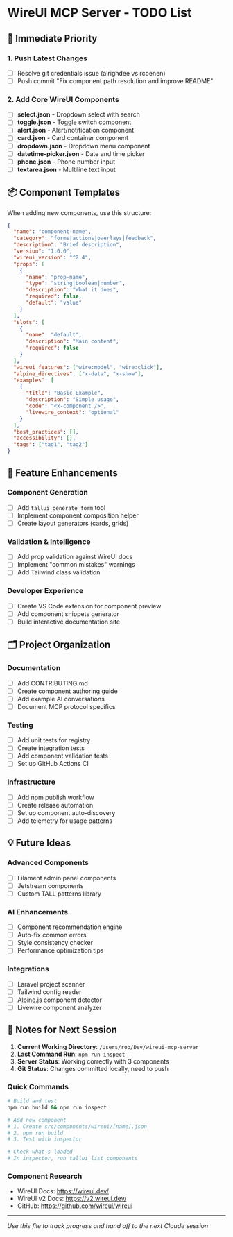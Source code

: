 # WireUI MCP Server - TODO List

## 🚀 Immediate Priority

### 1. Push Latest Changes
- [ ] Resolve git credentials issue (alrighdee vs rcoenen)
- [ ] Push commit "Fix component path resolution and improve README"

### 2. Add Core WireUI Components
- [ ] **select.json** - Dropdown select with search
- [ ] **toggle.json** - Toggle switch component
- [ ] **alert.json** - Alert/notification component
- [ ] **card.json** - Card container component
- [ ] **dropdown.json** - Dropdown menu component
- [ ] **datetime-picker.json** - Date and time picker
- [ ] **phone.json** - Phone number input
- [ ] **textarea.json** - Multiline text input

## 📦 Component Templates

When adding new components, use this structure:

```json
{
  "name": "component-name",
  "category": "forms|actions|overlays|feedback",
  "description": "Brief description",
  "version": "1.0.0",
  "wireui_version": "^2.4",
  "props": [
    {
      "name": "prop-name",
      "type": "string|boolean|number",
      "description": "What it does",
      "required": false,
      "default": "value"
    }
  ],
  "slots": [
    {
      "name": "default",
      "description": "Main content",
      "required": false
    }
  ],
  "wireui_features": ["wire:model", "wire:click"],
  "alpine_directives": ["x-data", "x-show"],
  "examples": [
    {
      "title": "Basic Example",
      "description": "Simple usage",
      "code": "<x-component />",
      "livewire_context": "optional"
    }
  ],
  "best_practices": [],
  "accessibility": [],
  "tags": ["tag1", "tag2"]
}
```

## 🔧 Feature Enhancements

### Component Generation
- [ ] Add `tallui_generate_form` tool
- [ ] Implement component composition helper
- [ ] Create layout generators (cards, grids)

### Validation & Intelligence
- [ ] Add prop validation against WireUI docs
- [ ] Implement "common mistakes" warnings
- [ ] Add Tailwind class validation

### Developer Experience
- [ ] Create VS Code extension for component preview
- [ ] Add component snippets generator
- [ ] Build interactive documentation site

## 🗂️ Project Organization

### Documentation
- [ ] Add CONTRIBUTING.md
- [ ] Create component authoring guide
- [ ] Add example AI conversations
- [ ] Document MCP protocol specifics

### Testing
- [ ] Add unit tests for registry
- [ ] Create integration tests
- [ ] Add component validation tests
- [ ] Set up GitHub Actions CI

### Infrastructure
- [ ] Add npm publish workflow
- [ ] Create release automation
- [ ] Set up component auto-discovery
- [ ] Add telemetry for usage patterns

## 💡 Future Ideas

### Advanced Components
- [ ] Filament admin panel components
- [ ] Jetstream components
- [ ] Custom TALL patterns library

### AI Enhancements
- [ ] Component recommendation engine
- [ ] Auto-fix common errors
- [ ] Style consistency checker
- [ ] Performance optimization tips

### Integrations
- [ ] Laravel project scanner
- [ ] Tailwind config reader
- [ ] Alpine.js component detector
- [ ] Livewire component analyzer

## 📝 Notes for Next Session

1. **Current Working Directory**: `/Users/rob/Dev/wireui-mcp-server`
2. **Last Command Run**: `npm run inspect`
3. **Server Status**: Working correctly with 3 components
4. **Git Status**: Changes committed locally, need to push

### Quick Commands
```bash
# Build and test
npm run build && npm run inspect

# Add new component
# 1. Create src/components/wireui/[name].json
# 2. npm run build
# 3. Test with inspector

# Check what's loaded
# In inspector, run tallui_list_components
```

### Component Research
- WireUI Docs: https://wireui.dev/
- WireUI v2 Docs: https://v2.wireui.dev/
- GitHub: https://github.com/wireui/wireui

---
*Use this file to track progress and hand off to the next Claude session*